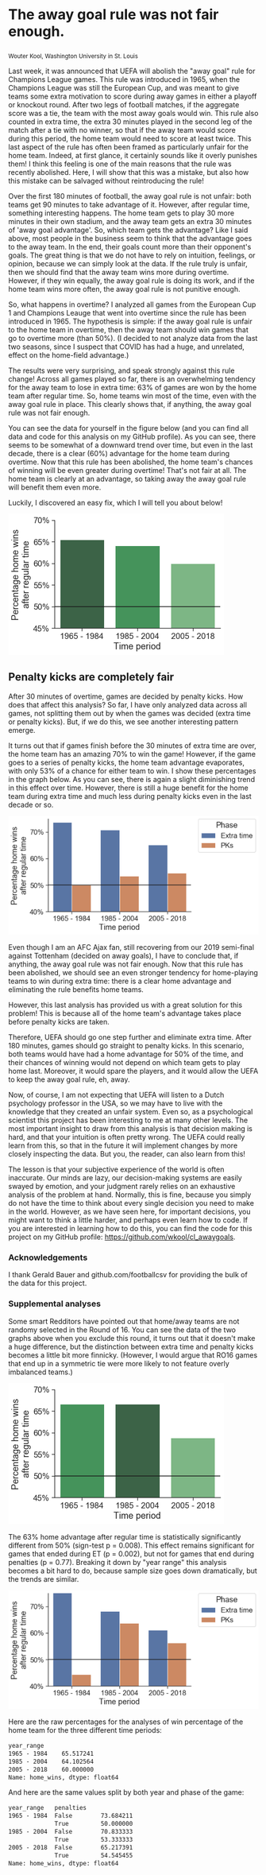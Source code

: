 # The away goal rule was not fair enough.

<sub>Wouter Kool, Washington University in St. Louis</sub>

Last week, it was announced that UEFA will abolish the "away goal" rule for Champions League games. This rule was introduced in 1965, when the Champions League was still the European Cup, and was meant to give teams some extra motivation to score during away games in either a playoff or knockout round. After two legs of football matches, if the aggregate score was a tie, the team with the most away goals would win. This rule also counted in extra time, the extra 30 minutes played in the second leg of the match after a tie with no winner, so that if the away team would score during this period, the home team would need to score at least twice. This last aspect of the rule has often been framed as particularly unfair for the home team. Indeed, at first glance, it certainly sounds like it overly punishes them! I think this feeling is one of the main reasons that the rule was recently abolished. Here, I will show that this was a mistake, but also how this mistake can be salvaged without reintroducing the rule!

Over the first 180 minutes of football, the away goal rule is not unfair: both teams get 90 minutes to take advantage of it. However, after regular time, something interesting happens. The home team gets to play 30 more minutes in their own stadium, and the away team gets an extra 30 minutes of 'away goal advantage'. So, which team gets the advantage? Like I said above, most people in the business seem to think that the advantage goes to the away team. In the end, their goals count more than their opponent's goals. The great thing is that we do not have to rely on intuition, feelings, or opinion, because we can simply look at the data. If the rule truly is unfair, then we should find that the away team wins more during overtime. However, if they win equally, the away goal rule is doing its work, and if the home team wins more often, the away goal rule is not punitive enough.

So, what happens in overtime? I analyzed all games from the European Cup 1 and Champions Leauge that went into overtime since the rule has been introduced in 1965. The hypothesis is simple: if the away goal rule is unfair to the home team in overtime, then the away team should win games that go to overtime more (than 50%). (I decided to not analyze data from the last two seasons, since I suspect that COVID has had a huge, and unrelated, effect on the home-field advantage.)

The results were very surprising, and speak strongly against this rule change! Across all games played so far, there is an overwhelming tendency for the away team to lose in extra time: 63% of games are won by the home team after regular time. So, home teams win most of the time, even with the away goal rule in place. This clearly shows that, if anything, the away goal rule was not fair enough.

You can see the data for yourself in the figure below (and you can find all data and code for this analysis on my GitHub profile). As you can see, there seems to be somewhat of a downward trend over time, but even in the last decade, there is a clear (60%) advantage for the home team during overtime. Now that this rule has been abolished, the home team's chances of winning will be even greater during overtime! That's not fair at all. The home team is clearly at an advantage, so taking away the away goal rule will benefit them even more.

Luckily, I discovered an easy fix, which I will tell you about below!


![png](awaygoal_files/awaygoal_3_0.png)


## Penalty kicks are completely fair

After 30 minutes of overtime, games are decided by penalty kicks. How does that affect this analysis? So far, I have only analyzed data across all games, not splitting them out by when the games was decided (extra time or penalty kicks). But, if we do this, we see another interesting pattern emerge.

It turns out that if games finish before the 30 minutes of extra time are over, the home team has an amazing 70% to win the game! However, if the game goes to a series of penalty kicks, the home team advantage evaporates, with only 53% of a chance for either team to win. I show these percentages in the graph below. As you can see, there is again a slight diminishing trend in this effect over time. However, there is still a huge benefit for the home team during extra time and much less during penalty kicks even in the last decade or so.


![png](awaygoal_files/awaygoal_5_0.png)


Even though I am an AFC Ajax fan, still recovering from our 2019 semi-final against Tottenham (decided on away goals), I have to conclude that, if anything, the away goal rule was not fair enough. Now that this rule has been abolished, we should see an even stronger tendency for home-playing teams to win during extra time: there is a clear home advantage and eliminating the rule benefits home teams.

However, this last analysis has provided us with a great solution for this problem! This is because all of the home team's advantage takes place before penalty kicks are taken.

Therefore, UEFA should go one step further and eliminate extra time. After 180 minutes, games should go straight to penalty kicks. In this scenario, both teams would have had a home advantage for 50% of the time, and their chances of winning would not depend on which team gets to play home last. Moreover, it would spare the players, and it would allow the UEFA to keep the away goal rule, eh, away.

Now, of course, I am not expecting that UEFA will listen to a Dutch psychology professor in the USA, so we may have to live with the knowledge that they created an unfair system. Even so, as a psychological scientist this project has been interesting to me at many other levels. The most important insight to draw from this analysis is that decision making is hard, and that your intuition is often pretty wrong. The UEFA could really learn from this, so that in the future it will implement changes by more closely inspecting the data. But you, the reader, can also learn from this!

The lesson is that your subjective experience of the world is often inaccurate. Our minds are lazy, our decision-making systems are easily swayed by emotion, and your judgment rarely relies on an exhaustive analysis of the problem at hand. Normally, this is fine, because you simply do not have the time to think about every single decision you need to make in the world. However, as we have seen here, for important decisions, you might want to think a little harder, and perhaps even learn how to code. If you are interested in learning how to do this, you can find the code for this project on my GitHub profile: https://github.com/wkool/cl_awaygoals.

### Acknowledgements
I thank Gerald Bauer and github.com/footballcsv for providing the bulk of the data for this project.

### Supplemental analyses
Some smart Redditors have pointed out that home/away teams are not randomy selected in the Round of 16. You can see the data of the two graphs above when you exclude this round, it turns out that it doesn't make a huge difference, but the distinction between extra time and penalty kicks becomes a little bit more finnicky. (However, I would argue that RO16 games that end up in a symmetric tie were more likely to not feature overly imbalanced teams.)


![png](awaygoal_files/awaygoal_9_0.png)


The 63% home advantage after regular time is statistically significantly different from 50% (sign-test p = 0.008). This effect remains significant for games that ended during ET (p = 0.002), but not for games that end during penalties (p = 0.77). Breaking it down by "year range" this analysis becomes a bit hard to do, because sample size goes down dramatically, but the trends are similar.


![png](awaygoal_files/awaygoal_11_0.png)


Here are the raw percentages for the analyses of win percentage of the home team for the three different time periods:




    year_range
    1965 - 1984    65.517241
    1985 - 2004    64.102564
    2005 - 2018    60.000000
    Name: home_wins, dtype: float64



And here are the same values split by both year and phase of the game:




    year_range   penalties
    1965 - 1984  False        73.684211
                 True         50.000000
    1985 - 2004  False        70.833333
                 True         53.333333
    2005 - 2018  False        65.217391
                 True         54.545455
    Name: home_wins, dtype: float64



